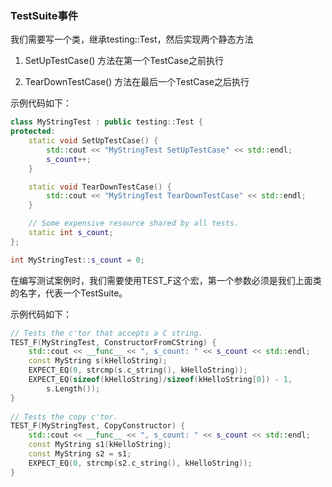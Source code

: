 ### TestSuite事件

我们需要写一个类，继承testing::Test，然后实现两个静态方法

1. SetUpTestCase() 方法在第一个TestCase之前执行

2. TearDownTestCase() 方法在最后一个TestCase之后执行

示例代码如下：

```cpp
class MyStringTest : public testing::Test {
protected:
    static void SetUpTestCase() {
        std::cout << "MyStringTest SetUpTestCase" << std::endl;
        s_count++; 
    }

    static void TearDownTestCase() {
        std::cout << "MyStringTest TearDownTestCase" << std::endl;
    }

    // Some expensive resource shared by all tests.
    static int s_count;
};

int MyStringTest::s_count = 0; 
```

在编写测试案例时，我们需要使用TEST_F这个宏，第一个参数必须是我们上面类的名字，代表一个TestSuite。

示例代码如下：

```cpp
// Tests the c'tor that accepts a C string.  
TEST_F(MyStringTest, ConstructorFromCString) {  
    std::cout << __func__ << ", s_count: " << s_count << std::endl;
    const MyString s(kHelloString);  
    EXPECT_EQ(0, strcmp(s.c_string(), kHelloString));  
    EXPECT_EQ(sizeof(kHelloString)/sizeof(kHelloString[0]) - 1,  
        s.Length());  
}  
  
// Tests the copy c'tor.  
TEST_F(MyStringTest, CopyConstructor) {  
    std::cout << __func__ << ", s_count: " << s_count << std::endl;
    const MyString s1(kHelloString);  
    const MyString s2 = s1;  
    EXPECT_EQ(0, strcmp(s2.c_string(), kHelloString));  
}  
```
